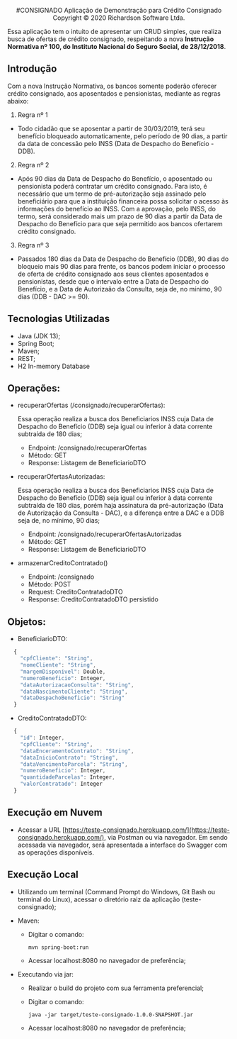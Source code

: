 <p align="center">
#CONSIGNADO
Aplicação de Demonstração para Crédito Consignado
Copyright © 2020 Richardson Software Ltda.
</p>

Essa aplicação tem o intuito de apresentar um CRUD simples, que realiza busca de ofertas de crédito consignado, respeitando a nova <b>Instrução Normativa nº 100, do Instituto Nacional do Seguro Social, de 28/12/2018</b>.

## Introdução

Com a nova Instrução Normativa, os bancos somente poderão oferecer crédito consignado, aos aposentados e pensionistas, mediante as regras abaixo:

1. Regra nº 1

* Todo cidadão que se aposentar a partir de 30/03/2019, terá seu benefício bloqueado automaticamente, pelo período de 90 dias, a partir da data de concessão pelo INSS (Data de Despacho do Benefício - DDB).

2. Regra nº 2

* Após 90 dias da Data de Despacho do Benefício, o aposentado ou pensionista poderá contratar um crédito consignado. Para isto, é necessário que um termo de pré-autorização seja assinado pelo beneficiário para que a instituição financeira possa solicitar o acesso às informações do benefício ao INSS. Com a aprovação, pelo INSS, do termo, será considerado mais um prazo de 90 dias a partir da Data de Despacho do Benefício para que seja permitido aos bancos ofertarem crédito consignado.

3. Regra nº 3

* Passados 180 dias da Data de Despacho do Benefício (DDB), 90 dias do bloqueio mais 90 dias para frente, os bancos podem iniciar o processo de oferta de crédito consignado aos seus clientes aposentados e pensionistas, desde que o intervalo entre a Data de Despacho do Benefício, e a Data de Autorizaão da Consulta, seja de, no mínimo, 90 dias (DDB - DAC >= 90).

## Tecnologias Utilizadas

* Java (JDK 13);
* Spring Boot;
* Maven;
* REST;
* H2 In-memory Database

## Operações:

* recuperarOfertas (/consignado/recuperarOfertas):

  Essa operação realiza a busca dos Beneficiarios INSS cuja Data de Despacho do Benefício (DDB) seja igual ou inferior à data corrente subtraída de 180 dias;

  * Endpoint: /consignado/recuperarOfertas
  * Método: GET
  * Response: Listagem de BeneficiarioDTO

* recuperarOfertasAutorizadas:

  Essa operação realiza a busca dos Beneficiarios INSS cuja Data de Despacho do Benefício (DDB) seja igual ou inferior à data corrente subtraída de 180 dias, porém haja assinatura da pré-autorização (Data de Autorização da Consulta - DAC), e a diferença entre a DAC e a DDB seja de, no mínimo, 90 dias;

  * Endpoint: /consignado/recuperarOfertasAutorizadas
  * Método: GET
  * Response: Listagem de BeneficiarioDTO

* armazenarCreditoContratado()

  * Endpoint: /consignado
  * Método: POST
  * Request: CreditoContratadoDTO
  * Response: CreditoContratadoDTO persistido

## Objetos:

* BeneficiarioDTO:

```javascript
  {
    "cpfCliente": "String",
    "nomeCliente": "String",
    "margemDisponivel": Double,
    "numeroBeneficio": Integer,
    "dataAutorizacaoConsulta": "String",
    "dataNascimentoCliente": "String",
    "dataDespachoBeneficio": "String"
  }
```
* CreditoContratadoDTO:

```javascript
  {
    "id": Integer,
    "cpfCliente": "String",
    "dataEnceramentoContrato": "String",
    "dataInicioContrato": "String",
    "dataVencimentoParcela": "String",
    "numeroBeneficio": Integer,
    "quantidadeParcelas": Integer,
    "valorContratado": Integer
  }
```

## Execução em Nuvem

* Acessar a URL [https://teste-consignado.herokuapp.com/](https://teste-consignado.herokuapp.com/), via Postman ou via navegador. Em sendo acessada via navegador, será apresentada a interface do Swagger com as operações disponíveis.

## Execução Local

* Utilizando um terminal (Command Prompt do Windows, Git Bash ou terminal do Linux), acessar o diretório raiz da aplicação (teste-consignado);

* Maven:

  * Digitar o comando:

    ```
    mvn spring-boot:run
    ```
  
  * Acessar localhost:8080 no navegador de preferência;

* Executando via jar:

  * Realizar o build do projeto com sua ferramenta preferencial;
  * Digitar o comando:

    ```
    java -jar target/teste-consignado-1.0.0-SNAPSHOT.jar
    ```

  * Acessar localhost:8080 no navegador de preferência;